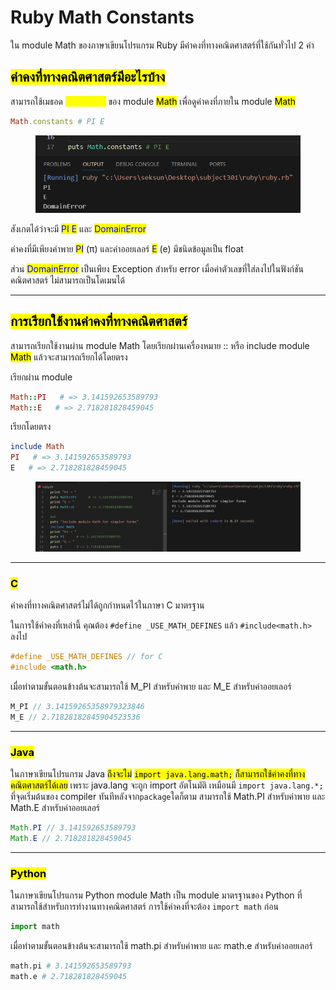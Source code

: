 # Ruby Math Constants
ใน module Math ของภาษาเขียนโปรแกรม Ruby มีค่าคงที่ทางคณิตศาสตร์ที่ใช้กันทั่วไป 2 ค่า

## <mark style="color:$danger;">ค่าคงที่ทางคณิตศาสตร์มีอะไรบ้าง</mark>

สามารถใช้เมธอด <mark style="color:yellow;">constants</mark> ของ module <mark style="color:$primary;">Math</mark> เพื่อดูค่าคงที่ภายใน module <mark style="color:$primary;">Math</mark>

```ruby
Math.constants # PI E
```
<div data-full-width="false"><figure><img src="./assets/image (3).png" alt=""><figcaption></figcaption></figure></div>
สังเกตได้ว่าจะมี <mark style="color:blue;">PI E</mark> และ <mark style="color:blue;">DomainError</mark>&#x20;

ค่าคงที่มีเพียงค่าพาย <mark style="color:blue;">PI</mark> (π) และค่าออยเลอร์ <mark style="color:blue;">E</mark> (e) มีชนิดข้อมูลเป็น float

ส่วน <mark style="color:blue;">DomainError</mark> เป็นเพียง Exception สำหรับ error เมื่อค่าตัวเลขที่ใส่ลงไปในฟังก์ชันคณิตศาสตร์ ไม่สามารถเป็นโดเมนได้

***

## <mark style="color:$danger;">การเรียกใช้งานค่าคงที่ทางคณิตศาสตร์</mark>

สามารถเรียกใช้งานผ่าน module Math โดยเรียกผ่านเครื่องหมาย ::                                                                      หรือ include module <mark style="color:$primary;">Math</mark> แล้วจะสามารถเรียกได้โดยตรง

เรียกผ่าน module
```ruby
Math::PI   # => 3.141592653589793
Math::E   # => 2.718281828459045
```

เรียกโดยตรง
```ruby
include Math
PI   # => 3.141592653589793
E   # => 2.718281828459045
```

<div data-full-width="false"><figure><img src="./assets/image.png" alt=""><figcaption></figcaption></figure></div>

***

### <mark style="color:$danger;">C</mark>

ค่าคงที่ทางคณิตศาสตร์ไม่ได้ถูกกำหนดไว้ในภาษา C มาตรฐาน

ในการใช้ค่าคงที่เหล่านี้ คุณต้อง `#define _USE_MATH_DEFINES` แล้ว `#include<math.h>` ลงไป

```c
#define _USE_MATH_DEFINES // for C 
#include <math.h>
```

เมื่อทำตามขั้นตอนข้างต้นจะสามารถใช้ M\_PI สำหรับค่าพาย และ M\_E สำหรับค่าออยเลอร์

```c
M_PI // 3.14159265358979323846
M_E // 2.71828182845904523536
```

***

### <mark style="color:$danger;">Java</mark>

ในภาษาเขียนโปรแกรม Java <mark style="color:$info;">ถึงจะไม่</mark> <mark style="color:$info;"></mark><mark style="color:$info;">`import java.lang.math;`</mark> <mark style="color:$info;"></mark><mark style="color:$info;">ก็สามารถใช้ค่าคงที่ทางคณิตศาสตร์ได้เลย</mark>    เพราะ java.lang จะถูก import อัตโนมัติ เหมือนมี `import java.lang.*;` ที่จุดเริ่มต้นของ compiler ทันทีหลังจาก`package`ใดก็ตาม สามารถใช้ Math.PI สำหรับค่าพาย และ Math.E สำหรับค่าออยเลอร์

```java
Math.PI // 3.141592653589793
Math.E // 2.718281828459045
```

***

### <mark style="color:$danger;">Python</mark>

ในภาษาเขียนโปรแกรม Python module Math เป็น module มาตรฐานของ Python ที่สามารถใช้สำหรับการทำงานทางคณิตศาสตร์ การใช้ค่าคงที่จะต้อง `import math` ก่อน

```python
import math
```

เมื่อทำตามขั้นตอนข้างต้นจะสามารถใช้ math.pi สำหรับค่าพาย และ math.e สำหรับค่าออยเลอร์

```python
math.pi # 3.141592653589793
math.e # 2.718281828459045
```
